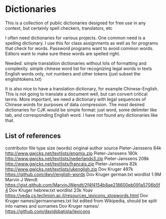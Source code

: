 # Dictionaries
This is a collection of public dictionaries designed for free use in any context, but certainly spell checkers, translators, etc

I often need dictionaries for various projects.
One common need is a spelling dictionary. I use this for class assignments as well as for programs that check for words.
Password programs want to avoid common words. Editors want to make sure these words are spelled right.

Needed:
  simple translation dictionaries without lots of formatting and complexity.
  simple chinese word list for recognizing legal words in texts
  English words only, not numbers and other tokens (just subset the englishtokens.txt)
  
It is also nice to have a translation dictionary, for example Chinese-English. This is not going to translate a document
well, but can convert critical terms. More important, we need a dictionary with legal sequences of Chinese words for purposes of data compression.
The most desired dictionaries for CJK would be simple format: just word, some delimiter like tab, and corresponding English word. I have not found any dictionaries like that.


## List of references
                   
contributor         file             type          size (words)         original author     source
Pieter-Janssens                                    84k                                       http://www.gwicks.net/textlists/engmix.zip
Pieter-Janssens                                    180k                                     http://www.gwicks.net/textlists/nederlands3.zip
Pieter-Janssens                                    208k                                     http://www.gwicks.net/textlists/francais.zip
Pieter-Janssens                                    82k                                      http://www.gwicks.net/textlists/ukenglish.zip
Dov Kruger                                         497k                                     https://github.com/dwyl/english-words
Dov Kruger          german.txt       wordlist      1.9M                 Marvin J Wendt      https://gist.github.com/MarvinJWendt/2f4f4154b8ae218600eb091a5706b5f4
Dov Kruger          hebrew.txt       wordlist      23k                  Yoav                https://yeda.cs.technion.ac.il/resources_lexicons_stopwords.html
Dov Kruger          names/germannames.txt list                                              edited from Wikipedia, should  be split into names and surnames
Dov Kruger          names/                                                                  https://github.com/davidsbatista/lexicons
